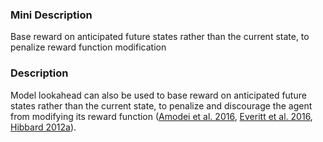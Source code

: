### Mini Description

Base reward on anticipated future states rather than the current state, to penalize reward function modification

### Description

Model lookahead can also be used to base reward on anticipated future states rather than the current state, to penalize and discourage the agent from modifying its reward function ([Amodei et al. 2016](http://arxiv.org/abs/1606.06565), [Everitt et al. 2016](http://www.tomeveritt.se/papers/AGI16-sm.pdf), [Hibbard 2012a](https://pdfs.semanticscholar.org/6b2b/f1efaa66c77677070f1c52701f0f7f2a3e15.pdf)).
